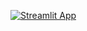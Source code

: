 [![Streamlit App](https://static.streamlit.io/badges/streamlit_badge_black_white.svg)](https://continuousbeamsolver.streamlitapp.com/)

